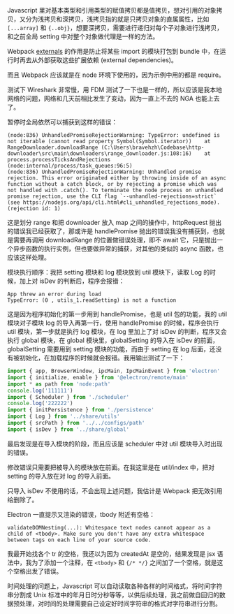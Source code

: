 Javascript 里对基本类型和引用类型的赋值拷贝都是值拷贝，想对引用的对象拷贝，又分为浅拷贝和深拷贝，浅拷贝指的就是只拷贝对象的直属属性，比如  `[...array]` 和 `{..obj}`，想要深拷贝，需要进行递归对每个子对象进行浅拷贝，和之前全局 setting 中对整个对象做代理是一样的方法。

Webpack [externals](https://webpack.docschina.org/configuration/externals/) 的作用是防止将某些 import 的模块打包到 bundle 中，在运行时再去从外部获取这些扩展依赖 (external dependencies)。

而且 Webpack 应该就是在 node 环境下使用的，因为示例中用的都是 require。

测试下 Wireshark 非常慢，用 FDM 测试了一下也是一样的，所以应该是我本地网络的问题，网络和几天前相比发生了变动，因为一直上不去的 NGA 也能上去了。

暂停时全局依然可以捕获到这样的错误：

```error
(node:836) UnhandledPromiseRejectionWarning: TypeError: undefined is not iterable (cannot read property Symbol(Symbol.iterator))    at RangeDownloader.downloadRange (C:\Users\bravehzh\Codebase\http-downloader\src\main\downloaders\range_downloader.js:108:16)    at process.processTicksAndRejections (node:internal/process/task_queues:96:5)
(node:836) UnhandledPromiseRejectionWarning: Unhandled promise rejection. This error originated either by throwing inside of an async function without a catch block, or by rejecting a promise which was not handled with .catch(). To terminate the node process on unhandled promise rejection, use the CLI flag `--unhandled-rejections=strict` (see https://nodejs.org/api/cli.html#cli_unhandled_rejections_mode). (rejection id: 1)
```

这是划分 range 和把 downloader 放入 map 之间的操作中，httpRequest 抛出的错误我已经获取了，那或许是 handlePromise 抛出的错误我没有捕获到，也就是需要再调用 downloadRange 的位置做错误处理，即不 await 它，只是抛出一个异步函数的执行实例，但也要做异常的捕获，对其他的类似的 async 函数，也应该这样处理。

模块执行顺序：我把 setting 模块和 log 模块放到 util 模块下，读取 Log 的时候，加上对 isDev 的判断后，程序会报错：

```error
App threw an error during load
TypeError: (0 , utils_1.readSetting) is not a function
```

这是因为程序初始化的第一步用到 handlePromise，也是 util 包的功能，我的 util 模块对子模块 log 的导入再第一行，使用 handlePromise 的时候，程序会执行 util 模块，第一步就是执行 log 模块，在 log 里加上了对 isDev 的判断，程序又会执行 global 模块，在 global 模块里，globalSetting 的导入在 isDev 的前面，globalSetting 需要用到 setting 模块的功能，而由于 setting 在 log 后面，还没有被初始化，在加载程序的时候就会报错。我用输出测试了一下：

```javascript
import { app, BrowserWindow, ipcMain, IpcMainEvent } from 'electron'
import { initialize, enable } from '@electron/remote/main'
import * as path from 'node:path'
console.log('111111')
import { Scheduler } from './scheduler'
console.log('222222')
import { initPersistence } from './persistence'
import { Log } from '../share/utils'
import { srcPath } from '../../configs/path'
import { isDev } from '../share/global'
```

最后发现是在导入模块的阶段，而且应该是 scheduler 中对 util 模块导入时出现的错误。

修改错误只需要把被导入的模块放在前面。在我这里是在 util/index 中，把对 setting 的导入放在对 log 的导入前面。

只导入 isDev 不使用的话，不会出现上述问题，我估计是 Webpack 把无效引用给删除了。

Electron 一直提示又渲染的错误，tbody 附近有空格：

```error
validateDOMNesting(...): Whitespace text nodes cannot appear as a child of <tbody>. Make sure you don't have any extra whitespace between tags on each line of your source code.
```

我最开始找各个 tr 的空格，我还以为因为 createdAt 是空的，结果发现是 jsx 语法中，我为了添加一个注释，在 `<tbody>` 和 `{/* */}` 之间加了一个空格，就是这个空格出发了错误。

时间处理的问题上，Javascript 可以自动读取各种各样的时间格式，将时间字符串分割成 Unix 标准中的年月日时分秒等等，以供后续处理，我之前做自回归的数据预处理，对时间的处理需要自己设定好时间字符串的格式对字符串进行分割。

